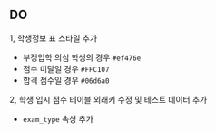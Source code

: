 ## DO
1, 학생정보 표 스타일 추가
 - 부정입학 의심 학생의 경우 `#ef476e`
 - 점수 미달일 경우 `#FFC107`
 - 합격 점수일 경우 `#06d6a0`

2, 학생 입시 점수 테이블 외래키 수정 및 테스트 데이터 추가
 - `exam_type` 속성 추가
